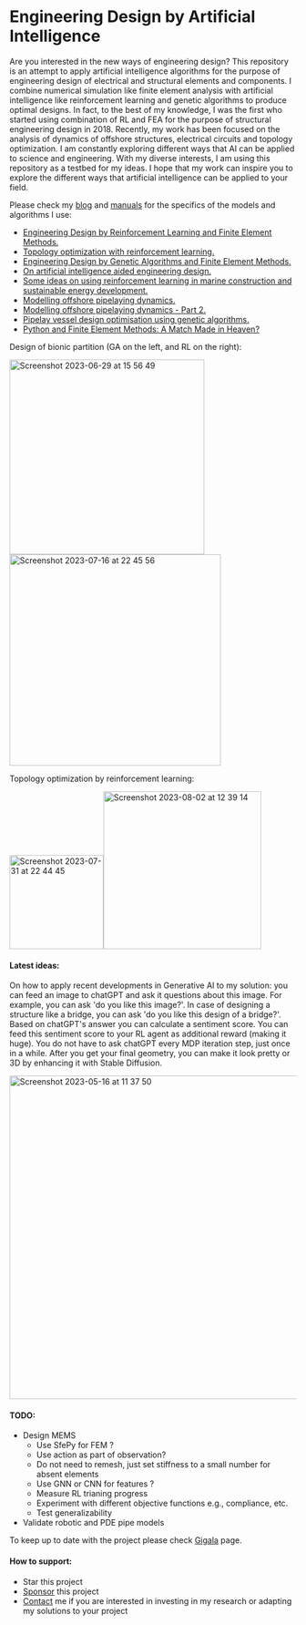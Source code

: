 # Engineering Design by Artificial Intelligence

Are you interested in the new ways of engineering design? This repository is an attempt to apply artificial intelligence algorithms for the purpose of engineering design of electrical and structural elements and components. I combine numerical simulation like finite element analysis with artificial intelligence like reinforcement learning and genetic algorithms to produce optimal designs. In fact, to the best of my knowledge, I was the first who started using combination of RL and FEA for the purpose of structural engineering design in 2018. Recently, my work has been focused on the analysis of dynamics of offshore structures, electrical circuits and topology optimization. I am constantly exploring different ways that AI can be applied to science and engineering. With my diverse interests, I am using this repository as a testbed for my ideas. I hope that my work can inspire you to explore the different ways that artificial intelligence can be applied to your field.
 
 
Please check my [blog](https://gigatskhondia.medium.com/) and [manuals](https://gigatskhondia.github.io/gigala/) for the specifics of the models and algorithms I use:

* [Engineering Design by Reinforcement Learning and Finite Element Methods.](https://gigatskhondia.medium.com/engineering-design-by-reinforcement-learning-and-finite-element-methods-82eb57796424)
* [Topology optimization with reinforcement learning.](https://gigatskhondia.medium.com/topology-optimization-with-reinforcement-learning-d69688ba4fb4)
* [Engineering Design by Genetic Algorithms and Finite Element Methods.](https://gigatskhondia.medium.com/engineering-design-by-genetic-algorithms-and-finite-element-methods-5077ebadd16e)
* [On artificial intelligence aided engineering design.](https://gigatskhondia.medium.com/on-artificial-intelligence-aided-engineering-design-a6cf6f76b3d9)
* [Some ideas on using reinforcement learning in marine construction and sustainable energy development.](https://gigatskhondia.medium.com/using-reinforcement-learning-in-marine-construction-and-sustainable-energy-development-b5f301fb2397)
* [Modelling offshore pipelaying dynamics.](https://medium.com/@gigatskhondia/modelling-pipelay-dynamics-with-second-order-ordinary-differential-equation-using-python-4d6fc24055b)
* [Modelling offshore pipelaying dynamics - Part 2.](https://gigatskhondia.medium.com/modelling-offshore-pipelaying-dynamics-part-2-in-6-dof-a360965a7a89)
* [Pipelay vessel design optimisation using genetic algorithms.](https://medium.com/@gigatskhondia/pipelay-vessel-design-optimisation-using-genetic-algorithms-506aa04212f1)
* [Python and Finite Element Methods: A Match Made in Heaven?](https://gigatskhondia.medium.com/python-and-finite-element-methods-a-match-made-in-heaven-ee2ed7ca14ee)


Design of bionic partition (GA on the left, and RL on the right): 

<img width="342" alt="Screenshot 2023-06-29 at 15 56 49" src="https://github.com/gigatskhondia/gigala/assets/31343916/54689109-65ec-4b4c-87ae-1fe11dba031c"><img width="371" alt="Screenshot 2023-07-16 at 22 45 56" src="https://github.com/gigatskhondia/gigala/assets/31343916/4d5954dc-5e80-4b8e-8d02-1ab5757281df">

Topology optimization by reinforcement learning:

<img width="165" alt="Screenshot 2023-07-31 at 22 44 45" src="https://github.com/gigatskhondia/gigala/assets/31343916/bde9577c-0647-4c29-82b1-8f402deff7b0"><img width="277" alt="Screenshot 2023-08-02 at 12 39 14" src="https://github.com/gigatskhondia/gigala/assets/31343916/e97365d9-71cc-4c15-a790-4cb04037c163">

#### Latest ideas: ####
On how to apply recent developments in Generative AI to my solution: you can feed an image to chatGPT and ask it questions about this image. For example, you can ask 'do you like this image?'. In case of designing a structure like a bridge, you can ask 'do you like this design of a bridge?'. Based on chatGPT's answer you can calculate a sentiment score. You can feed this sentiment score to your RL agent as additional reward (making it huge). You do not have to ask chatGPT every MDP iteration step, just once in a while. After you get your final geometry, you can make it look pretty or 3D by enhancing it with Stable Diffusion.

<img width="568" alt="Screenshot 2023-05-16 at 11 37 50" src="https://github.com/gigatskhondia/gigala/assets/31343916/ef983d4e-e8f6-456e-80b9-d2fa95aba1d8">

#### TODO: ####
  
*  Design MEMS
   *  Use SfePy for FEM ?
   *  Use action as part of observation?
   *  Do not need to remesh, just set stiffness to a small number for absent elements 
   *  Use GNN or CNN for features ?
   *  Measure RL trianing progress
   *  Experiment with different objective functions e.g., compliance, etc.
   *  Test generalizability
*  Validate robotic and PDE pipe models

To keep up to date with the project please check [Gigala](https://gigala.io/) page.

#### How to support: ####
* Star this project
* [Sponsor](https://www.paypal.me/gigatskhondia) this project 
* [Contact](https://gigala.io/) me if you are interested in investing in my research or adapting my solutions to your project
